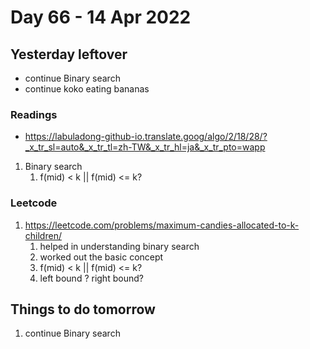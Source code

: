 # Day 66 - 14 Apr 2022

## Yesterday leftover
* continue Binary search
* continue koko eating bananas

### Readings
* https://labuladong-github-io.translate.goog/algo/2/18/28/?_x_tr_sl=auto&_x_tr_tl=zh-TW&_x_tr_hl=ja&_x_tr_pto=wapp
1. Binary search
    1. f(mid) < k || f(mid) <= k?

### Leetcode
1. https://leetcode.com/problems/maximum-candies-allocated-to-k-children/
    1. helped in understanding binary search
    2. worked out the basic concept
    3. f(mid) < k || f(mid) <= k?
    4. left bound ? right bound?

## Things to do tomorrow
1. continue Binary search